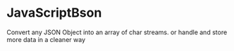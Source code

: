 # JavaScriptBson
Convert any JSON Object into an array of char streams. or handle and store more data in a cleaner way

